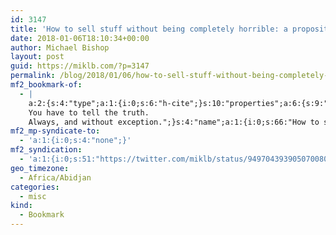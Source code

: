 ```yaml
---
id: 3147
title: 'How to sell stuff without being completely horrible: a proposition'
date: 2018-01-06T18:10:34+00:00
author: Michael Bishop
layout: post
guid: https://miklb.com/?p=3147
permalink: /blog/2018/01/06/how-to-sell-stuff-without-being-completely-horrible-a-proposition/
mf2_bookmark-of:
  - |
    a:2:{s:4:"type";a:1:{i:0;s:6:"h-cite";}s:10:"properties";a:6:{s:9:"published";a:1:{i:0;s:25:"2018-01-04T05:49:26+00:00";}s:7:"summary";a:1:{i:0;s:157:"…That being said, there is one thing you can do to give yourself the greatest shot at success.
    You have to tell the truth.
    Always, and without exception.";}s:4:"name";a:1:{i:0;s:66:"How to sell stuff without being completely horrible: a proposition";}s:3:"url";a:1:{i:0;s:107:"https://medium.com/@ruminski/how-to-sell-stuff-without-being-completely-horrible-a-proposition-6ad3ac0ec70d";}s:11:"publication";a:1:{i:0;s:6:"Medium";}s:6:"author";a:2:{s:4:"name";s:12:"Rob Ruminski";s:3:"url";s:28:"https://medium.com/@ruminski";}}}
mf2_mp-syndicate-to:
  - 'a:1:{i:0;s:4:"none";}'
mf2_syndication:
  - 'a:1:{i:0;s:51:"https://twitter.com/miklb/status/949704393905070080";}'
geo_timezone:
  - Africa/Abidjan
categories:
  - misc
kind:
  - Bookmark
---
```

